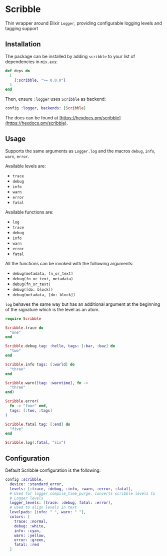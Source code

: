 # Scribble

Thin wrapper around Elixir `Logger`, providing configurable logging
levels and tagging support

## Installation

The package can be installed by adding `scribble` to your list of
dependencies in `mix.exs`:

```elixir
def deps do
  [
    {:scribble, ">= 0.0.0"}
  ]
end
```

Then, ensure `:logger` uses `Scribble` as backend:

```elixir
config :logger, backends: [Scribble]
```

The docs can
be found at [https://hexdocs.pm/scribble](https://hexdocs.pm/scribble).

## Usage

Supports the same arguments as `Logger.log` and the macros `debug`,
`info`, `warn`, `error`.

Available levels are:

- `trace`
- `debug`
- `info`
- `warn`
- `error`
- `fatal`

Available functions are:

- `log`
- `trace`
- `debug`
- `info`
- `warn`
- `error`
- `fatal`

All the functions can be invoked with the following arguments:

- `debug(metadata, fn_or_text)`
- `debug(fn_or_text, metadata)`
- `debug(fn_or_text)`
- `debug([do: block])`
- `debug(metadata, [do: block])`

`log` behaves the same way but has an additional argument at the
beginning of the signature which is the level as an atom.

```elixir
require Scribble

Scribble.trace do
  "one"
end

Scribble.debug tag: :hello, tags: [:bar, :baz] do
  "two"
end

Scribble.info tags: [:world] do
  "three"
end

Scribble.warn([tag: :warntime], fn ->
  "three"
end)

Scribble.error(
  fn -> "four" end,
  tags: [:two, :tags]
)

Scribble.fatal tag: [:end] do
  "five"
end

Scribble.log(:fatal, "six")
```

## Configuration

Default Scribble configuration is the following:

```elixir
config :scribble,
  device: :standard_error,
  levels: [:trace, :debug, :info, :warn, :error, :fatal],
  # Used for logger compile_time_purge, converts scribble levels to
  # Logger levels
  logger_levels: [trace: :debug, fatal: :error],
  # Used to align levels in text
  levelpads: [info: " ", warn: " "],
  colors: [
    trace: :normal,
    debug: :white,
    info: :cyan,
    warn: :yellow,
    error: :green,
    fatal: :red
  ]
```

